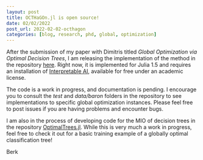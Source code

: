 ```yaml
---
layout: post
title: OCTHaGOn.jl is open source!
date: 02/02/2022
post_url: 2022-02-02-octhagon
categories: [blog, research, phd, global, optimization]
---
```


After the submission of my paper with Dimitris titled *Global Optimization via Optimal Decision Trees*, I am releasing the implementation of the method in the repository [here](https://github.com/1ozturkbe/OCTHaGOn.jl). Right now, it is implemented for Julia 1.5 and requires an installation of [Interpretable AI](https://www.interpretable.ai/), available for free under an academic license. 

 The code is a work in progress, and documentation is pending. I encourage you to consult the *test* and *data/baron* folders in the repository to see implementations to specific global optimization instances. Please feel free to post issues if you are having problems and encounter bugs. 

 I am also in the process of developing code for the MIO of decision trees in the repository [OptimalTrees.jl](https://github.com/1ozturkbe/OptimalTrees.jl). While this is very much a work in progress, feel free to check it out for a basic training example of a globally optimal classification tree!

 Berk 